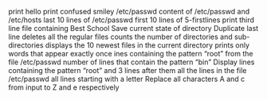 print hello
print confused smiley 
/etc/passwd
content of /etc/passwd and /etc/hosts
last 10 lines of /etc/passwd
first 10 lines of 5-firstlines
print third line
file containing Best School
Save current state of directory
Duplicate last line
deletes all the regular files
counts the number of directories and sub-directories 
displays the 10 newest files in the current directory
prints only words that appear exactly once
ines containing the pattern “root” from the file /etc/passwd
number of lines that contain the pattern “bin”
Display lines containing the pattern “root” and 3 lines after them
 all the lines in the file /etc/passwd
all lines starting with a letter
Replace all characters A and c from input to Z and e respectively
